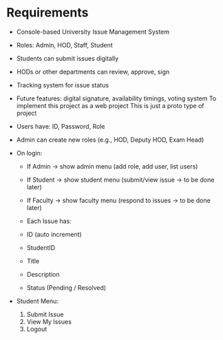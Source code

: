 # Requirements
- Console-based University Issue Management System
- Roles: Admin, HOD, Staff, Student
- Students can submit issues digitally
- HODs or other departments can review, approve, sign
- Tracking system for issue status
- Future features: digital signature, availability timings, voting system
                   To implement this project as a web project
                   This is just a proto type of project


- Users have: ID, Password, Role
- Admin can create new roles (e.g., HOD, Deputy HOD, Exam Head)
- On login:
  - If Admin → show admin menu (add role, add user, list users)
  - If Student → show student menu (submit/view issue → to be done later)
  - If Faculty → show faculty menu (respond to issues → to be done later)



  - Each Issue has:
  - ID (auto increment)
  - StudentID
  - Title
  - Description
  - Status (Pending / Resolved)
- Student Menu:
  1. Submit Issue
  2. View My Issues
  3. Logout